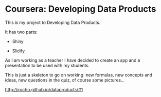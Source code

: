 # Coursera: Developing Data Products

This is my project to Developing Data Products.

It has two parts:

* Shiny 

* Slidify

As I am working as a teacher I have decided to create an app and a presentation to be used with my students. 

This is just a skeleton to go on working: new formulas, new concepts and ideas, new questions in the quiz, of course some pictures...


http://irocho.github.io/dataproducts/#1
